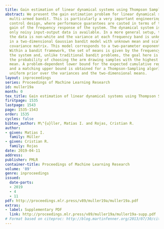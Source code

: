 ```yaml
---
title: Gain estimation of linear dynamical systems using Thompson Sampling
abstract: We present the gain estimation problem for linear dynamical systems as a
  multi-armed bandit. This is particularly a very important engineering problem in
  control design, where performance guarantees are casted in terms of the largest
  gain of the frequency response of the system. The dynamical system is unknown and
  only noisy input-output data is available. In a more general setup, the noise perturbing
  the data is non-white and the variance at each frequency band is unknown, resulting
  in a two-dimensional Gaussian bandit model with unknown mean and scaled-identity
  covariance matrix. This model corresponds to a two-parameter exponential family.
  Within a bandit framework, the set of means is given by the frequency response of
  the system and, unlike traditional bandit problems, the goal here is to maximize
  the probability of choosing the arm drawing samples with the highest norm of its
  mean. A problem-dependent lower bound for the expected cumulative regret is derived
  and a matching upper bound is obtained for a Thompson-Sampling algorithm under a
  uniform prior over the variances and the two-dimensional means.
layout: inproceedings
series: Proceedings of Machine Learning Research
id: muller19a
month: 0
tex_title: Gain estimation of linear dynamical systems using Thompson Sampling
firstpage: 1535
lastpage: 1543
page: 1535-1543
order: 1535
cycles: false
bibtex_author: M\"{u}ller, Matias I. and Rojas, Cristian R.
author:
- given: Matias I.
  family: Müller
- given: Cristian R.
  family: Rojas
date: 2019-04-11
address: 
publisher: PMLR
container-title: Proceedings of Machine Learning Research
volume: '89'
genre: inproceedings
issued:
  date-parts:
  - 2019
  - 4
  - 11
pdf: http://proceedings.mlr.press/v89/muller19a/muller19a.pdf
extras:
- label: Supplementary PDF
  link: http://proceedings.mlr.press/v89/muller19a/muller19a-supp.pdf
# Format based on citeproc: http://blog.martinfenner.org/2013/07/30/citeproc-yaml-for-bibliographies/
---
```

